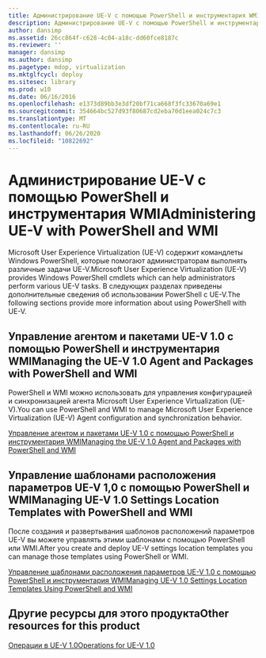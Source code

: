 ```yaml
---
title: Администрирование UE-V с помощью PowerShell и инструментария WMI
description: Администрирование UE-V с помощью PowerShell и инструментария WMI
author: dansimp
ms.assetid: 26cc864f-c628-4c04-a18c-dd60fce8187c
ms.reviewer: ''
manager: dansimp
ms.author: dansimp
ms.pagetype: mdop, virtualization
ms.mktglfcycl: deploy
ms.sitesec: library
ms.prod: w10
ms.date: 06/16/2016
ms.openlocfilehash: e1373d89bb3e3df20bf71ca668f3fc33670a69e1
ms.sourcegitcommit: 354664bc527d93f80687cd2eba70d1eea024c7c3
ms.translationtype: MT
ms.contentlocale: ru-RU
ms.lasthandoff: 06/26/2020
ms.locfileid: "10822692"
---
```

# <span data-ttu-id="1c10c-103">Администрирование UE-V с помощью PowerShell и инструментария WMI</span><span class="sxs-lookup"><span data-stu-id="1c10c-103">Administering UE-V with PowerShell and WMI</span></span>


<span data-ttu-id="1c10c-104">Microsoft User Experience Virtualization (UE-V) содержит командлеты Windows PowerShell, которые помогают администраторам выполнять различные задачи UE-V.</span><span class="sxs-lookup"><span data-stu-id="1c10c-104">Microsoft User Experience Virtualization (UE-V) provides Windows PowerShell cmdlets which can help administrators perform various UE-V tasks.</span></span> <span data-ttu-id="1c10c-105">В следующих разделах приведены дополнительные сведения об использовании PowerShell с UE-V.</span><span class="sxs-lookup"><span data-stu-id="1c10c-105">The following sections provide more information about using PowerShell with UE-V.</span></span>

## <span data-ttu-id="1c10c-106">Управление агентом и пакетами UE-V 1.0 с помощью PowerShell и инструментария WMI</span><span class="sxs-lookup"><span data-stu-id="1c10c-106">Managing the UE-V 1.0 Agent and Packages with PowerShell and WMI</span></span>


<span data-ttu-id="1c10c-107">PowerShell и WMI можно использовать для управления конфигурацией и синхронизацией агента Microsoft User Experience Virtualization (UE-V).</span><span class="sxs-lookup"><span data-stu-id="1c10c-107">You can use PowerShell and WMI to manage Microsoft User Experience Virtualization (UE-V) Agent configuration and synchronization behavior.</span></span>

[<span data-ttu-id="1c10c-108">Управление агентом и пакетами UE-V 1.0 с помощью PowerShell и инструментария WMI</span><span class="sxs-lookup"><span data-stu-id="1c10c-108">Managing the UE-V 1.0 Agent and Packages with PowerShell and WMI</span></span>](managing-the-ue-v-10-agent-and-packages-with-powershell-and-wmi.md)

## <span data-ttu-id="1c10c-109">Управление шаблонами расположения параметров UE-V 1,0 с помощью PowerShell и WMI</span><span class="sxs-lookup"><span data-stu-id="1c10c-109">Managing UE-V 1.0 Settings Location Templates with PowerShell and WMI</span></span>


<span data-ttu-id="1c10c-110">После создания и развертывания шаблонов расположений параметров UE-V вы можете управлять этими шаблонами с помощью PowerShell или WMI.</span><span class="sxs-lookup"><span data-stu-id="1c10c-110">After you create and deploy UE-V settings location templates you can manage those templates using PowerShell or WMI.</span></span>

[<span data-ttu-id="1c10c-111">Управление шаблонами расположения параметров UE-V 1.0 с помощью PowerShell и инструментария WMI</span><span class="sxs-lookup"><span data-stu-id="1c10c-111">Managing UE-V 1.0 Settings Location Templates Using PowerShell and WMI</span></span>](managing-ue-v-10-settings-location-templates-using-powershell-and-wmi.md)

## <span data-ttu-id="1c10c-112">Другие ресурсы для этого продукта</span><span class="sxs-lookup"><span data-stu-id="1c10c-112">Other resources for this product</span></span>


[<span data-ttu-id="1c10c-113">Операции в UE-V 1.0</span><span class="sxs-lookup"><span data-stu-id="1c10c-113">Operations for UE-V 1.0</span></span>](operations-for-ue-v-10.md)

 

 





